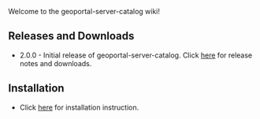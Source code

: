 Welcome to the geoportal-server-catalog wiki!

## Releases and Downloads
- 2.0.0 - Initial release of geoportal-server-catalog. Click [here](https://github.com/ArcGIS/geoportal-server-catalog/releases) for release notes and downloads.

## Installation
- Click [here](https://github.com/Esri/geoportal-server-catalog/wiki/Installing-Geoportal-Server-2.0.0) for installation instruction.
